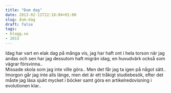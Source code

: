```yaml
---
title: "Dum dag"
date: 2013-02-11T22:18:04+01:00
slug: dum-dag
draft: false
tags:
- blogg.se
- 2013
---
```

Idag har vart en elak dag på många vis, jag har haft ont i hela torson när jag andas och sen har jag dessutom haft migrän idag, en huvudvärk också som vägrar försvinna..  
Missade skola som jag inte ville göra.. Men det får jag ta igen på något sätt..  
Imorgon går jag inte alls länge, men det är ett tråkigt studiebesök, efter det måste jag läsa sjukt mycket i böcker samt göra en artikelredovisning i evolutionen klar..